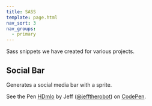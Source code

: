 ```yaml
---
title: SASS
template: page.html
nav_sort: 3
nav_groups:
  - primary
---
```


Sass snippets we have created for various projects.

Social Bar
--------------------

Generates a social media bar with a sprite.

<p data-height="268" data-theme-id="0" data-slug-hash="HDmlo" data-default-tab="result" data-user="jefftherobot" class='codepen'>See the Pen <a href='http://codepen.io/jefftherobot/pen/HDmlo/'>HDmlo</a> by Jeff (<a href='http://codepen.io/jefftherobot'>@jefftherobot</a>) on <a href='http://codepen.io'>CodePen</a>.</p>
<script src="//codepen.io/assets/embed/ei.js"></script>